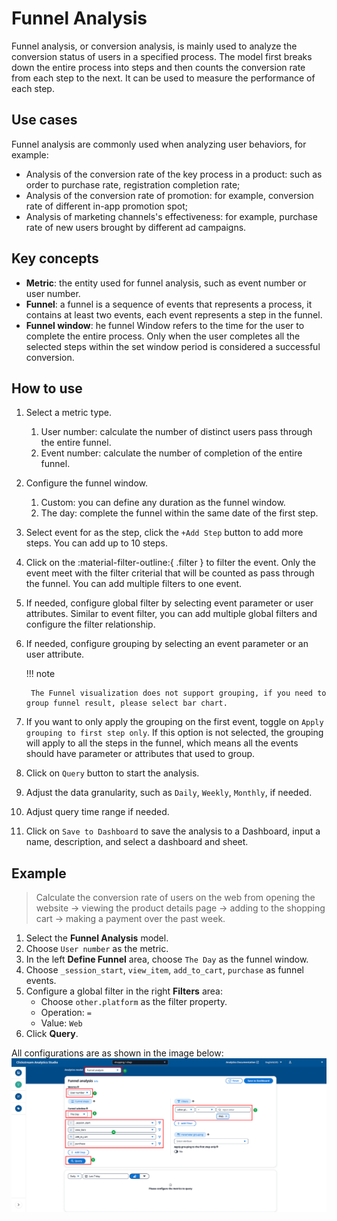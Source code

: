 # Funnel Analysis
Funnel analysis, or conversion analysis, is mainly used to analyze the conversion status of users in a specified process. The model first breaks down the entire process into steps and then counts the conversion rate from each step to the next. It can be used to measure the performance of each step. 

## Use cases
Funnel analysis are commonly used when analyzing user behaviors, for example:

- Analysis of the conversion rate of the key process in a product: such as order to purchase rate, registration completion rate;
- Analysis of the conversion rate of promotion: for example, conversion rate of different in-app promotion spot;
- Analysis of marketing channels's effectiveness: for example, purchase rate of new users brought by different ad campaigns.

## Key concepts

- **Metric**: the entity used for funnel analysis, such as event number or user number.
- **Funnel**: a funnel is a sequence of events that represents a process, it contains at least two events, each event represents a step in the funnel.
- **Funnel window**: he funnel Window refers to the time for the user to complete the entire process. Only when the user completes all the selected steps within the set window period is considered a successful conversion.

## How to use

1. Select a metric type. 
    1. User number: calculate the number of distinct users pass through the entire funnel.
    2. Event number: calculate the number of completion of the entire funnel.
2. Configure the funnel window.
    1. Custom: you can define any duration as the funnel window.
    2. The day: complete the funnel within the same date of the first step.
3. Select event for as the step, click the `+Add Step` button to add more steps. You can add up to 10 steps.
4. Click on the :material-filter-outline:{ .filter } to filter the event. Only the event meet with the filter criterial that will be counted as pass through the funnel. You can add multiple filters to one event.
5. If needed, configure global filter by selecting event parameter or user attributes. Similar to event filter, you can add multiple global filters and configure the filter relationship.
6. If needed, configure grouping by selecting an event parameter or an user attribute.
   
    !!! note

        The Funnel visualization does not support grouping, if you need to group funnel result, please select bar chart.

7. If you want to only apply the grouping on the first event, toggle on `Apply grouping to first step only`. If this option is not selected, the grouping will apply to all the steps in the funnel, which means all the events should have parameter or attributes that used to group.
8. Click on `Query` button to start the analysis. 
9. Adjust the data granularity, such as `Daily`, `Weekly`, `Monthly`, if needed.
10. Adjust query time range if needed.
11. Click on `Save to Dashboard` to save the analysis to a Dashboard, input a name, description, and select a dashboard and sheet.

## Example

> Calculate the conversion rate of users on the web from opening the website -> viewing the product details page -> adding to the shopping cart -> making a payment over the past week.

1. Select the **Funnel Analysis** model.
2. Choose `User number` as the metric.
3. In the left **Define Funnel** area, choose `The Day` as the funnel window.
4. Choose `_session_start`, `view_item`, `add_to_cart`, `purchase` as funnel events.
5. Configure a global filter in the right **Filters** area:
    - Choose `other.platform` as the filter property.
    - Operation: `=`
    - Value: `Web`
6. Click **Query**.

All configurations are as shown in the image below:
![explore-funnel](../../images/analytics/explore/explore-funnel-en.png)